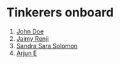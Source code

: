 # Tinkerers onboard

1. [John Doe](https://trajectory-bootcamp.github.io/Trajectory-GitHub-Task/tinkerers/John_Doe.html)
2. [Jaimy Renji](https://trajectory-bootcamp.github.io/Trajectory-GitHub-Task/tinkerers/Jaimy_Renji.html)
3. [Sandra Sara Solomon](https://trajectory-bootcamp.github.io/Trajectory-GitHub-Task/tinkerers/SandraSara_Solomon.html)
4. [Arjun E](https://trajectory-bootcamp.github.io/Trajectory-GitHub-Task/tinkerers/ARJUN_E.html)

